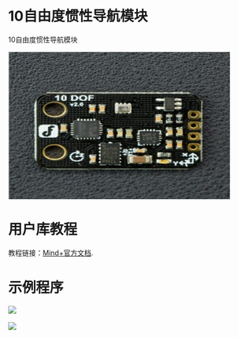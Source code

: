 # 10自由度惯性导航模块

10自由度惯性导航模块

<img src="arduinoC/_images/featured.png" width="450" height="300" align=center>

# 用户库教程


教程链接：[Mind+官方文档](https://mindplus.dfrobot.com.cn/extensions-user).

# 示例程序

![](https://img.dfrobot.com.cn/wiki/none/ed023e52e24d2264ed6af92bb2c7030d)

![](https://img.dfrobot.com.cn/wiki/none/e329feb327b7b3e0891462f68035d9fe)


